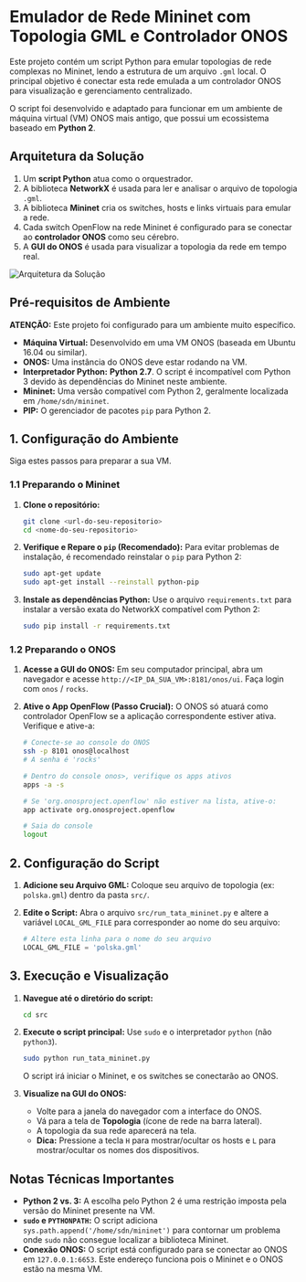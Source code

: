 # Emulador de Rede Mininet com Topologia GML e Controlador ONOS

Este projeto contém um script Python para emular topologias de rede complexas no Mininet, lendo a estrutura de um arquivo `.gml` local. O principal objetivo é conectar esta rede emulada a um controlador ONOS para visualização e gerenciamento centralizado.

O script foi desenvolvido e adaptado para funcionar em um ambiente de máquina virtual (VM) ONOS mais antigo, que possui um ecossistema baseado em **Python 2**.

## Arquitetura da Solução

1.  Um **script Python** atua como o orquestrador.
2.  A biblioteca **NetworkX** é usada para ler e analisar o arquivo de topologia `.gml`.
3.  A biblioteca **Mininet** cria os switches, hosts e links virtuais para emular a rede.
4.  Cada switch OpenFlow na rede Mininet é configurado para se conectar ao **controlador ONOS** como seu cérebro.
5.  A **GUI do ONOS** é usada para visualizar a topologia da rede em tempo real.

![Arquitetura da Solução](https://i.imgur.com/uGg0iNq.png)

## Pré-requisitos de Ambiente

**ATENÇÃO:** Este projeto foi configurado para um ambiente muito específico.

* **Máquina Virtual:** Desenvolvido em uma VM ONOS (baseada em Ubuntu 16.04 ou similar).
* **ONOS:** Uma instância do ONOS deve estar rodando na VM.
* **Interpretador Python:** **Python 2.7**. O script é incompatível com Python 3 devido às dependências do Mininet neste ambiente.
* **Mininet:** Uma versão compatível com Python 2, geralmente localizada em `/home/sdn/mininet`.
* **PIP:** O gerenciador de pacotes `pip` para Python 2.

## 1. Configuração do Ambiente

Siga estes passos para preparar a sua VM.

### 1.1 Preparando o Mininet

1.  **Clone o repositório:**
    ```bash
    git clone <url-do-seu-repositorio>
    cd <nome-do-seu-repositorio>
    ```

2.  **Verifique e Repare o `pip` (Recomendado):**
    Para evitar problemas de instalação, é recomendado reinstalar o `pip` para Python 2:
    ```bash
    sudo apt-get update
    sudo apt-get install --reinstall python-pip
    ```

3.  **Instale as dependências Python:**
    Use o arquivo `requirements.txt` para instalar a versão exata do NetworkX compatível com Python 2:
    ```bash
    sudo pip install -r requirements.txt
    ```

### 1.2 Preparando o ONOS

1.  **Acesse a GUI do ONOS:** Em seu computador principal, abra um navegador e acesse `http://<IP_DA_SUA_VM>:8181/onos/ui`. Faça login com `onos` / `rocks`.

2.  **Ative o App OpenFlow (Passo Crucial):** O ONOS só atuará como controlador OpenFlow se a aplicação correspondente estiver ativa. Verifique e ative-a:
    ```bash
    # Conecte-se ao console do ONOS
    ssh -p 8101 onos@localhost
    # A senha é 'rocks'

    # Dentro do console onos>, verifique os apps ativos
    apps -a -s

    # Se 'org.onosproject.openflow' não estiver na lista, ative-o:
    app activate org.onosproject.openflow

    # Saia do console
    logout
    ```

## 2. Configuração do Script

1.  **Adicione seu Arquivo GML:**
    Coloque seu arquivo de topologia (ex: `polska.gml`) dentro da pasta `src/`.

2.  **Edite o Script:**
    Abra o arquivo `src/run_tata_mininet.py` e altere a variável `LOCAL_GML_FILE` para corresponder ao nome do seu arquivo:
    ```python
    # Altere esta linha para o nome do seu arquivo
    LOCAL_GML_FILE = 'polska.gml' 
    ```

## 3. Execução e Visualização

1.  **Navegue até o diretório do script:**
    ```bash
    cd src
    ```

2.  **Execute o script principal:**
    Use `sudo` e o interpretador `python` (não `python3`).
    ```bash
    sudo python run_tata_mininet.py
    ```
    O script irá iniciar o Mininet, e os switches se conectarão ao ONOS.

3.  **Visualize na GUI do ONOS:**
    * Volte para a janela do navegador com a interface do ONOS.
    * Vá para a tela de **Topologia** (ícone de rede na barra lateral).
    * A topologia da sua rede aparecerá na tela.
    * **Dica:** Pressione a tecla `H` para mostrar/ocultar os hosts e `L` para mostrar/ocultar os nomes dos dispositivos.

## Notas Técnicas Importantes

* **Python 2 vs. 3:** A escolha pelo Python 2 é uma restrição imposta pela versão do Mininet presente na VM.
* **`sudo` e `PYTHONPATH`:** O script adiciona `sys.path.append('/home/sdn/mininet')` para contornar um problema onde `sudo` não consegue localizar a biblioteca Mininet.
* **Conexão ONOS:** O script está configurado para se conectar ao ONOS em `127.0.0.1:6653`. Este endereço funciona pois o Mininet e o ONOS estão na mesma VM.